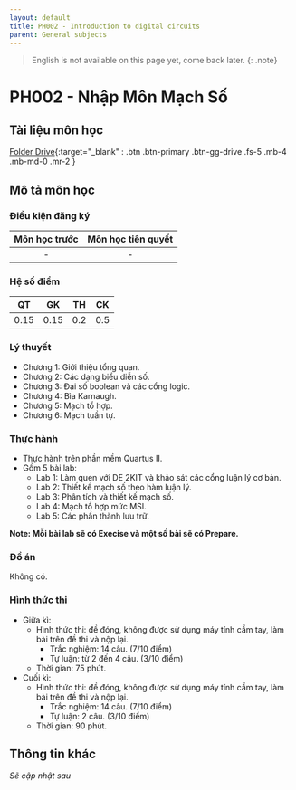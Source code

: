 ```yaml
---
layout: default
title: PH002 - Introduction to digital circuits
parent: General subjects
---
```


> English is not available on this page yet, come back later.
{: .note}

# PH002 - Nhập Môn Mạch Số
## Tài liệu môn học

[Folder Drive](https://drive.google.com/drive/folders/13P-O0NZPb_0tsEmXuo5SlsXKYKNt51G2?usp=drive_link){:target="_blank" : .btn .btn-primary .btn-gg-drive .fs-5 .mb-4 .mb-md-0 .mr-2 }

## Mô tả môn học

### Điều kiện đăng ký

| Môn học trước| Môn học tiên quyết  |
|------|-----|
| <center> - </center>| <center>-</center>|

### Hệ số điểm

| QT   | GK  | TH  | CK  |
|------|-----|-----|-----|
| <center>0.15</center>| <center>0.15</center>| <center>0.2</center> | <center>0.5</center> |

### Lý thuyết

- Chương 1: Giới thiệu tổng quan.
- Chương 2: Các dạng biểu diễn số.
- Chương 3: Đại số boolean và các cổng logic.
- Chương 4: Bìa Karnaugh.
- Chương 5: Mạch tổ hợp.
- Chương 6: Mạch tuần tự.

### Thực hành

- Thực hành trên phần mềm Quartus II.
- Gồm 5 bài lab:
  - Lab 1: Làm quen với DE 2KIT và khảo sát các cổng luận lý cơ bản.
  - Lab 2: Thiết kế mạch số theo hàm luận lý.
  - Lab 3: Phân tích và thiết kế mạch số.
  - Lab 4: Mạch tổ hợp mức MSI.
  - Lab 5: Các phần thành lưu trữ.

**Note: Mỗi bài lab sẽ có Execise và một số bài sẽ có Prepare.**

### Đồ án

Không có.

### Hình thức thi

- Giữa kì:
  + Hình thức thi: đề đóng, không được sử dụng máy tính cầm tay, làm bài trên đề thi và nộp lại.
    + Trắc nghiệm: 14 câu. (7/10 điểm)
    + Tự luận: từ 2 đến 4 câu. (3/10 điểm)
  + Thời gian: 75 phút.
- Cuối kì:
  + Hình thức thi: đề đóng, không được sử dụng máy tính cầm tay, làm bài trên đề thi và nộp lại.
    + Trắc nghiệm: 14 câu. (7/10 điểm)
    + Tự luận: 2 câu. (3/10 điểm)
  + Thời gian: 90 phút.


## Thông tin khác

*Sẽ cập nhật sau*

